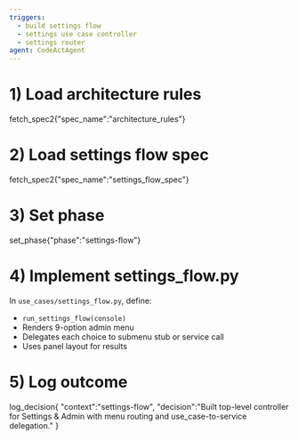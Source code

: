 ```yaml
---
triggers:
  - build settings flow
  - settings use case controller
  - settings router
agent: CodeActAgent
---
```


# 1) Load architecture rules
fetch_spec2{"spec_name":"architecture_rules"}

# 2) Load settings flow spec
fetch_spec2{"spec_name":"settings_flow_spec"}

# 3) Set phase
set_phase{"phase":"settings-flow"}

# 4) Implement settings_flow.py
In `use_cases/settings_flow.py`, define:
- `run_settings_flow(console)`
- Renders 9-option admin menu
- Delegates each choice to submenu stub or service call
- Uses panel layout for results

# 5) Log outcome
log_decision{
  "context":"settings-flow",
  "decision":"Built top-level controller for Settings & Admin with menu routing and use_case-to-service delegation."
}
